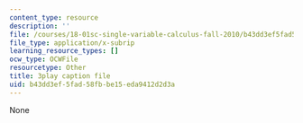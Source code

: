 ```yaml
---
content_type: resource
description: ''
file: /courses/18-01sc-single-variable-calculus-fall-2010/b43dd3ef5fad58fbbe15eda9412d2d3a_-MI0b4h3rS0.vtt
file_type: application/x-subrip
learning_resource_types: []
ocw_type: OCWFile
resourcetype: Other
title: 3play caption file
uid: b43dd3ef-5fad-58fb-be15-eda9412d2d3a
---
```

None


